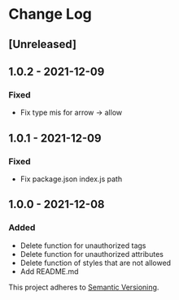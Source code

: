 # Change Log

## [Unreleased]

## 1.0.2 - 2021-12-09
### Fixed
- Fix type mis for arrow -> allow

## 1.0.1 - 2021-12-09
### Fixed
- Fix package.json index.js path

## 1.0.0 - 2021-12-08
### Added
- Delete function for unauthorized tags
- Delete function for unauthorized attributes
- Delete function of styles that are not allowed
- Add README.md

This project adheres to [Semantic Versioning](http://semver.org/).
